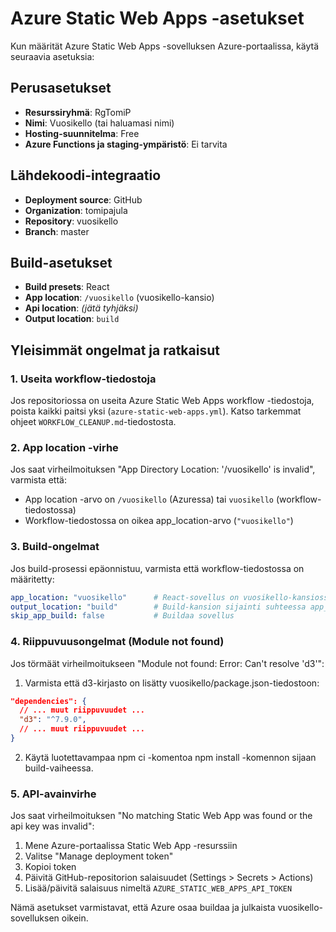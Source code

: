 # Azure Static Web Apps -asetukset

Kun määrität Azure Static Web Apps -sovelluksen Azure-portaalissa, käytä seuraavia asetuksia:

## Perusasetukset
- **Resurssiryhmä**: RgTomiP
- **Nimi**: Vuosikello (tai haluamasi nimi)
- **Hosting-suunnitelma**: Free
- **Azure Functions ja staging-ympäristö**: Ei tarvita

## Lähdekoodi-integraatio
- **Deployment source**: GitHub
- **Organization**: tomipajula
- **Repository**: vuosikello
- **Branch**: master

## Build-asetukset
- **Build presets**: React
- **App location**: `/vuosikello` (vuosikello-kansio)
- **Api location**: _(jätä tyhjäksi)_
- **Output location**: `build`

## Yleisimmät ongelmat ja ratkaisut

### 1. Useita workflow-tiedostoja
Jos repositoriossa on useita Azure Static Web Apps workflow -tiedostoja, poista kaikki paitsi yksi (`azure-static-web-apps.yml`). Katso tarkemmat ohjeet `WORKFLOW_CLEANUP.md`-tiedostosta.

### 2. App location -virhe
Jos saat virheilmoituksen "App Directory Location: '/vuosikello' is invalid", varmista että:
- App location -arvo on `/vuosikello` (Azuressa) tai `vuosikello` (workflow-tiedostossa)
- Workflow-tiedostossa on oikea app_location-arvo (`"vuosikello"`)

### 3. Build-ongelmat
Jos build-prosessi epäonnistuu, varmista että workflow-tiedostossa on määritetty:
```yaml
app_location: "vuosikello"      # React-sovellus on vuosikello-kansiossa
output_location: "build"        # Build-kansion sijainti suhteessa app_location-arvoon
skip_app_build: false           # Buildaa sovellus
```

### 4. Riippuvuusongelmat (Module not found)
Jos törmäät virheilmoitukseen "Module not found: Error: Can't resolve 'd3'":
1. Varmista että d3-kirjasto on lisätty vuosikello/package.json-tiedostoon:
```json
"dependencies": {
  // ... muut riippuvuudet ...
  "d3": "^7.9.0",
  // ... muut riippuvuudet ...
}
```
2. Käytä luotettavampaa npm ci -komentoa npm install -komennon sijaan build-vaiheessa.

### 5. API-avainvirhe
Jos saat virheilmoituksen "No matching Static Web App was found or the api key was invalid":
1. Mene Azure-portaalissa Static Web App -resurssiin
2. Valitse "Manage deployment token"
3. Kopioi token
4. Päivitä GitHub-repositorion salaisuudet (Settings > Secrets > Actions)
5. Lisää/päivitä salaisuus nimeltä `AZURE_STATIC_WEB_APPS_API_TOKEN`

Nämä asetukset varmistavat, että Azure osaa buildaa ja julkaista vuosikello-sovelluksen oikein. 